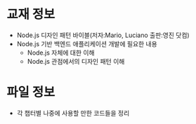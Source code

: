 # 교재 정보
- Node.js 디자인 패턴 바이블(저자:Mario, Luciano 출판:영진 닷컴)
- Node.js 기반 백엔드 애플리케이션 개발에 필요한 내용
  - Node.js 자체에 대한 이해
  - Node.js 관점에서의 디자인 패턴 이해

# 파일 정보
- 각 챕터별 나중에 사용할 만한 코드들을 정리
